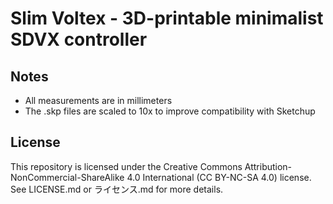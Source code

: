# Slim Voltex - 3D-printable minimalist SDVX controller

## Notes
* All measurements are in millimeters
* The .skp files are scaled to 10x to improve compatibility with Sketchup

## License
This repository is licensed under the Creative Commons Attribution-NonCommercial-ShareAlike 4.0 International (CC BY-NC-SA 4.0) license. See LICENSE.md or ライセンス.md for more details.

